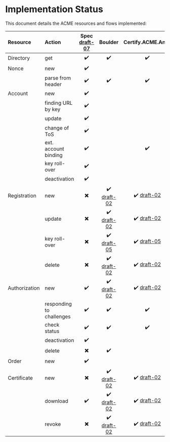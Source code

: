 # Implementation Status

This document details the ACME resources and flows implemented:

| Resource      | Action                    | Spec [draft-07][spec-07] | Boulder | Certify.ACME.Anvil |
| :---          | :---                      | :---: | :---: | :---: |
| Directory     | get                       | :heavy_check_mark: | :heavy_check_mark: | :heavy_check_mark: |
| Nonce         | new                       | :heavy_check_mark: | | |
|               | parse from header         | :heavy_check_mark: | :heavy_check_mark: | :heavy_check_mark: |
| Account       | new                       | :heavy_check_mark: | | |
|               | finding URL by key        | :heavy_check_mark: | | |
|               | update                    | :heavy_check_mark: | | |
|               | change of ToS             | :heavy_check_mark: | | |
|               | ext. account binding      | :heavy_check_mark: | | :heavy_check_mark: |
|               | key roll-over             | :heavy_check_mark: | | |
|               | deactivation              | :heavy_check_mark: | | |
| Registration  | new                       | :heavy_multiplication_x: | :heavy_check_mark: [draft-02][spec-02-reg] | :heavy_check_mark: [draft-02][spec-02-reg] |
|               | update                    | :heavy_multiplication_x: | :heavy_check_mark: [draft-02][spec-02-reg] | :heavy_check_mark: [draft-02][spec-02-reg] |
|               | key roll-over             | :heavy_multiplication_x: | :heavy_check_mark: [draft-05][spec-05-key-change] | :heavy_check_mark: [draft-05][spec-05-key-change] |
|               | delete                    | :heavy_multiplication_x: | :heavy_check_mark: [draft-02][spec-02-reg] | :heavy_check_mark: [draft-02][spec-02-reg] |
| Authorization | new                       | :heavy_check_mark: | :heavy_check_mark: [draft-02][spec-02-authz] | :heavy_check_mark: [draft-02][spec-02-authz] |
|               | responding to challenges  | :heavy_check_mark: | :heavy_check_mark: | :heavy_check_mark: |
|               | check status              | :heavy_check_mark: | :heavy_check_mark: | :heavy_check_mark: |
|               | deactivation              | :heavy_check_mark: | | |
|               | delete                    | :heavy_multiplication_x: | :heavy_check_mark: | |
| Order         | new                       | :heavy_check_mark: | | | |
| Certificate   | new                       | :heavy_multiplication_x: | :heavy_check_mark: [draft-02][spec-02-cert] | :heavy_check_mark: [draft-02][spec-02-cert] |
|               | download                  | :heavy_check_mark: | :heavy_check_mark: [draft-02][spec-02-cert] | :heavy_check_mark: [draft-02][spec-02-cert] |
|               | revoke                    | :heavy_multiplication_x: | :heavy_check_mark: [draft-02][spec-02-cert-revoke] | :heavy_check_mark: [draft-02][spec-02-cert-revoke] |


[spec-02-reg]: https://tools.ietf.org/html/draft-ietf-acme-acme-02#section-6.3
[spec-02-authz]: https://tools.ietf.org/html/draft-ietf-acme-acme-02#section-6.4
[spec-02-cert]: https://tools.ietf.org/html/draft-ietf-acme-acme-02#section-6.5
[spec-02-cert-revoke]: https://tools.ietf.org/html/draft-ietf-acme-acme-02#section-6.6
[spec-05-key-change]: https://tools.ietf.org/html/draft-ietf-acme-acme-05#section-6.3.3
[spec-07]: https://tools.ietf.org/html/draft-ietf-acme-acme-07
